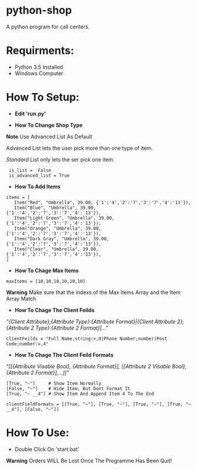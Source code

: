 # python-shop
A python program for call centers.

# Requirments:

 - Python 3.5 Installed
 - Windows Computer

# How To Setup:

 - **Edit 'run.py'**
 
 - **How To Change Shop Type**
 
 **Note** Use Advanced List As Default
 
 Advanced List lets the user pick more than one type of item.
 
 *Standard* List only lets the ser pick one item.
 ```
  is_list =  False
  is_advanced_list = True
 ```
 
 - **How To Add Items**
 ```
 items = [
    Item("Red", "Umbrella", 39.00, {'1':'4','2':'7','3':'7','4':'13'}),
    Item("Blue", "Umbrella", 39.00, {'1':'4','2':'7','3':'7','4':'13'}),
    Item("Light Green", "Umbrella", 39.00, {'1':'4','2':'7','3':'7','4':'13'}),
    Item("Orange", "Umbrella", 39.00, {'1':'4','2':'7','3':'7','4':'13'}),
    Item("Dark Gray", "Umbrella", 39.00, {'1':'4','2':'7','3':'7','4':'13'}),
    Item("Clear", "Umbrella", 39.00, {'1':'4','2':'7','3':'7','4':'13'}),
 ]
 ```
 
 - **How To Chage Max Items**
 ```
 maxItems = [10,10,10,10,10,10]
 ```
 **Warning** Make sure that the indexs of the Max Items Array and the Item Array Match
 
 - **How To Chage The Client Feilds**
 
 *"{Client Attribute};{Attribute Type}:{Attribute Format}|{Client Attribute 2};{Attribute 2 Type}:{Attribute 2 Format}|..."*
 ```
 clientFeilds = "Full Name;string:>,0|Phone Number;number|Post Code;number:=,4"
 ```
 
 - **How To Chage The Client Feild Formats**
 
 *"[[{Attribute Visable Bool}, {Attribute Format}], [{Attribute 2 Visable Bool}, {Attribute 2 Format}],...]]"*
 ```
 [True, "~"]     # Show Item Normally
 [False, "~"]    # Hide Item, But Dont Format It
 [True, "~ __4"] # Show Item And Append Item 4 To The End
 ```
 ```
 clientFieldFormats = [[True, "~"], [True, "~"], [True, "~"], [True, "~ __4"], [False, "~"]]
 ```
 
# How To Use:

 - Double Click On 'start.bat'

**Warning** Orders WILL Be Lost Once The Programme Has Been Quit!
